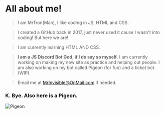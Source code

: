 # All about me!
> I am MrTron(Man), I like coding in JS, HTML and CSS.

> I created a GitHub back in 2017, just never used it cause I wasn't into coding! But here we are!

> I am currently learning HTML AND CSS.

> **I am a JS Discord Bot God, if I do say so myself.**
I am currently working on making my new site as practice and helping out people.
I am also working on my bot called Pigeon (for fun) and a ticket bot. (WIP).

>Email me at MrInvisible@OnMail.com if needed.

### K. Bye. Also here is a Pigeon.
![Pigeon](https://i2.wp.com/sitn.hms.harvard.edu/wp-content/uploads/2015/12/15621817783_18bc76922e_z.jpg)

